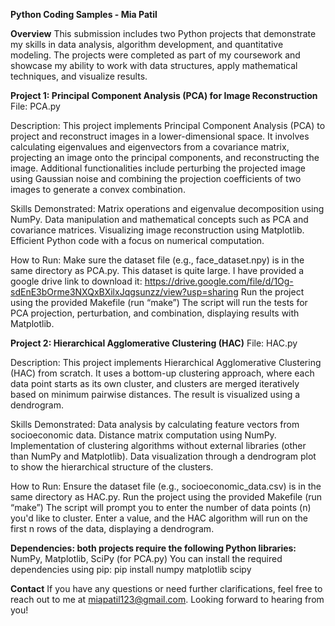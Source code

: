 **Python Coding Samples - Mia Patil**

**Overview**
This submission includes two Python projects that demonstrate my skills in data analysis, algorithm development, and quantitative modeling. The projects were completed as part of my coursework and showcase my ability to work with data structures, apply mathematical techniques, and visualize results.

**Project 1: Principal Component Analysis (PCA) for Image Reconstruction**
File: PCA.py

Description: This project implements Principal Component Analysis (PCA) to project and reconstruct images in a lower-dimensional space. It involves calculating eigenvalues and eigenvectors from a covariance matrix, projecting an image onto the principal components, and reconstructing the image. Additional functionalities include perturbing the projected image using Gaussian noise and combining the projection coefficients of two images to generate a convex combination.

Skills Demonstrated:
  Matrix operations and eigenvalue decomposition using NumPy.
  Data manipulation and mathematical concepts such as PCA and covariance matrices.
  Visualizing image reconstruction using Matplotlib.
  Efficient Python code with a focus on numerical computation.
  
How to Run:
  Make sure the dataset file (e.g., face_dataset.npy) is in the same directory as PCA.py.
  This dataset is quite large. I have provided a google drive link to download it: https://drive.google.com/file/d/1Og-sdEnE3bOrme3NXQxBXilxJqgsunzz/view?usp=sharing
  Run the project using the provided Makefile (run “make”)
  The script will run the tests for PCA projection, perturbation, and combination, displaying results with Matplotlib.

  
**Project 2: Hierarchical Agglomerative Clustering (HAC)**
File: HAC.py

Description: This project implements Hierarchical Agglomerative Clustering (HAC) from scratch. It uses a bottom-up clustering approach, where each data point starts as its own cluster, and clusters are merged iteratively based on minimum pairwise distances. The result is visualized using a dendrogram.

Skills Demonstrated:
  Data analysis by calculating feature vectors from socioeconomic data.
  Distance matrix computation using NumPy.
  Implementation of clustering algorithms without external libraries (other than NumPy and Matplotlib).
  Data visualization through a dendrogram plot to show the hierarchical structure of the clusters.
  
How to Run:
  Ensure the dataset file (e.g., socioeconomic_data.csv) is in the same directory as HAC.py.
  Run the project using the provided Makefile (run “make”)
  The script will prompt you to enter the number of data points (n) you'd like to cluster. Enter a value, and the HAC algorithm will run on    the first n rows of the data, displaying a dendrogram.
  
**Dependencies: both projects require the following Python libraries:**
NumPy, Matplotlib, SciPy (for PCA.py)
You can install the required dependencies using pip: pip install numpy matplotlib scipy

**Contact**
If you have any questions or need further clarifications, feel free to reach out to me at miapatil123@gmail.com.
Looking forward to hearing from you!



